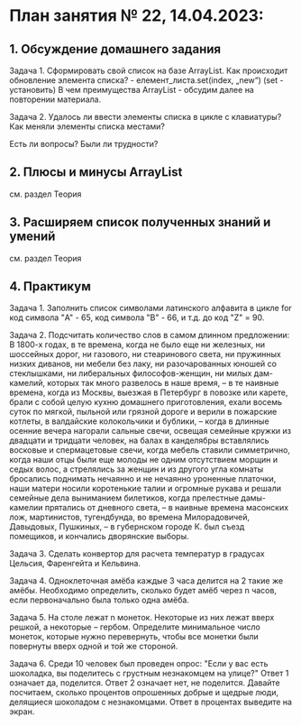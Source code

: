 # План занятия № 22, 14.04.2023:

## 1. Обсуждение домашнего задания
Задача 1.
Сформировать свой список на базе ArrayList.
Как происходит обновление элемента списка? - елемент_листа.set(index, „new“) (set - установить)
В чем преимущества ArrayList - обсудим далее на повторении материала.

Задача 2.
Удалось ли ввести элементы списка в цикле с клавиатуры?
Как меняли элементы списка местами?

Есть ли вопросы? Были ли трудности?

## 2. Плюсы и минусы ArrayList
см. раздел Теория

## 3. Расширяем список полученных знаний и умений 
см. раздел Теория

## 4. Практикум
Задача 1.
Заполнить список символами латинского алфавита в цикле for
код символа "A" - 65, код символа "B" - 66, и т.д. до код "Z" = 90.

Задача 2.
Подсчитать количество слов в самом длинном предложении:
В 1800-х годах, в те времена, когда не было еще ни железных, ни шоссейных дорог, ни газового, ни стеаринового света, 
ни пружинных низких диванов, ни мебели без лаку, ни разочарованных юношей со стеклышками, ни либеральных 
философов-женщин, ни милых дам-камелий, которых так много развелось в наше время, – в те наивные времена, 
когда из Москвы, выезжая в Петербург в повозке или карете, брали с собой целую кухню домашнего приготовления, 
ехали восемь суток по мягкой, пыльной или грязной дороге и верили в пожарские котлеты, в валдайские колокольчики и 
бублики, – когда в длинные осенние вечера нагорали сальные свечи, освещая семейные кружки из двадцати и тридцати 
человек, на балах в канделябры вставлялись восковые и спермацетовые свечи, когда мебель ставили симметрично, 
когда наши отцы были еще молоды не одним отсутствием морщин и седых волос, а стрелялись за женщин и из другого 
угла комнаты бросались поднимать нечаянно и не нечаянно уроненные платочки, наши матери носили коротенькие талии 
и огромные рукава и решали семейные дела выниманием билетиков, когда прелестные дамы-камелии прятались от 
дневного света, – в наивные времена масонских лож, мартинистов, тугендбунда, во времена Милорадовичей, 
Давыдовых, Пушкиных, – в губернском городе К. был съезд помещиков, и кончались дворянские выборы.

Задача 3. 
Сделать конвертор для расчета температур в градусах Цельсия, Фаренгейта и Кельвина.

Задача 4.
Одноклеточная амёба каждые 3 часа делится на 2 такие же амёбы. 
Необходимо определить, сколько будет амёб через n часов, если первоначально была только одна амёба.

Задача 5.
На столе лежат n монеток. Некоторые из них лежат вверх решкой, а некоторые – гербом. Определите минимальное число 
монеток, которые нужно перевернуть, чтобы все монетки были повернуты вверх одной и той же стороной.

Задача 6.
Среди 10 человек был проведен опрос: "Если у вас есть шоколадка, вы поделитесь с грустным незнакомцем на улице?" 
Ответ 1 означает да, поделится. Ответ 2 означает нет, не поделится. 
Давайте посчитаем, сколько процентов опрошенных добрые и щедрые люди, делящиеся шоколадом с незнакомцами. 
Ответ в процентах выведите на экран.






